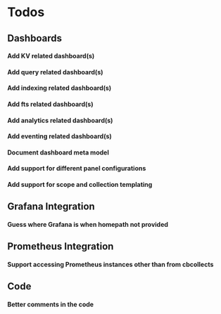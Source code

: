 # Todos

## Dashboards

#### Add KV related dashboard(s)
#### Add query related dashboard(s)
#### Add indexing related dashboard(s)
#### Add fts related dashboard(s)
#### Add analytics related dashboard(s)
#### Add eventing related dashboard(s)
#### Document dashboard meta model
#### Add support for different panel configurations
#### Add support for scope and collection templating

## Grafana Integration

#### Guess where Grafana is when homepath not provided

## Prometheus Integration

#### Support accessing Prometheus instances other than from cbcollects

## Code

#### Better comments in the code





